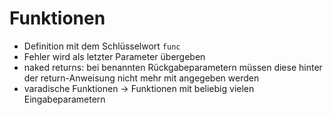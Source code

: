 # Funktionen

- Definition mit dem Schlüsselwort `func`
- Fehler wird als letzter Parameter übergeben
- naked returns: bei benannten Rückgabeparametern müssen diese hinter der return-Anweisung nicht mehr mit angegeben werden
- varadische Funktionen -> Funktionen mit beliebig vielen Eingabeparametern
